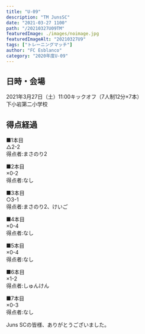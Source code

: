 ```yaml
---
title: "U-09"
description: "TM JunsSC"
date: "2021-03-27 1100"
path: "/20210327U09TM"
featuredImage: ./images/noimage.jpg
featuredImageAlt: "20210327U9"
tags: ["トレーニングマッチ"]
author: "FC Esblanco"
category: "2020年度U-09"
---
```


## 日時・会場

2021年3月27日（土）11:00キックオフ（7人制12分×7本）<br>
下小岩第二小学校

## 得点経過

■1本目<br>
△2-2<br>
得点者:まさのり2

■2本目<br>
×0-2<br>
得点者:なし

■3本目<br>
○3-1<br>
得点者:まさのり2、けいご

■4本目<br>
×0-4<br>
得点者:なし

■5本目<br>
×0-4<br>
得点者:なし

■6本目<br>
×1-2<br>
得点者:しゅんけん

■7本目<br>
×0-3<br>
得点者:なし


Juns SCの皆様、ありがとうございました。
